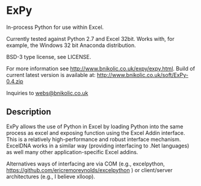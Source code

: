 ExPy
====

In-process Python for use within Excel.

Currently tested against Python 2.7 and Excel 32bit. Works with, for
example, the Windows 32 bit Anaconda distribution.

BSD-3 type license, see LICENSE.

For more information see
http://www.bnikolic.co.uk/expy/expy.html. Build of current latest
version is available at: http://www.bnikolic.co.uk/soft/ExPy-0.4.zip

Inquiries to webs@bnikolic.co.uk

Description
-----------

ExPy allows the use of Python in Excel by loading Python into the same
process as excel and exposing function using the Excel Addin
interface. This is a relatively high-performance and robust interface
mechanism. ExcelDNA works in a similar way (providing interfacing to
.Net languages) as well many other application-specific Excel addins.

Alternatives ways of interfacing are via COM (e.g., excelpython,
https://github.com/ericremoreynolds/excelpython ) or client/server
architectures (e.g., I believe xlloop).






